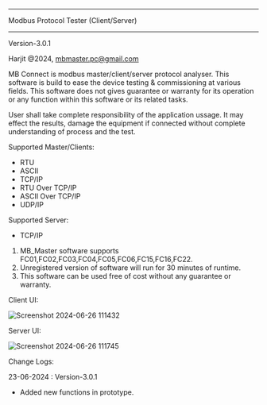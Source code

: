 *****************
Modbus Protocol Tester (Client/Server)
*****************

Version-3.0.1

Harjit @2024, mbmaster.pc@gmail.com

MB Connect is modbus master/client/server protocol analyser. This software is build to ease the device testing & commissioning at various fields. This software does not gives guarantee or warranty for its operation or any function within this software or its related tasks.

User shall take complete responsibility of the application ussage. It may effect the results, damage the equipment if connected without complete understanding of process and the test. 

Supported Master/Clients:

 - RTU
 - ASCII
 - TCP/IP
 - RTU Over TCP/IP
 - ASCII Over TCP/IP
 - UDP/IP

Supported Server:

 - TCP/IP


1) MB_Master software supports FC01,FC02,FC03,FC04,FC05,FC06,FC15,FC16,FC22.
2) Unregistered version of software will run for 30 minutes of runtime.
3) This software can be used free of cost without any guarantee or warranty.

Client UI:

![Screenshot 2024-06-26 111432](https://github.com/harjit-S/MBConnect/assets/121841401/720dc3b0-96db-4da8-9cc1-431a700c352e)

Server UI:

![Screenshot 2024-06-26 111745](https://github.com/harjit-S/MBConnect/assets/121841401/1339fa5d-5ea7-4b25-b8ef-19733e5dfefb)

Change Logs:

23-06-2024 : Version-3.0.1 

 - Added new functions in prototype.
